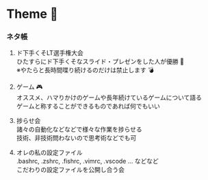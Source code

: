# Theme 📢

### ネタ帳

1. ド下手くそLT選手権大会  
ひたすらにド下手くそなスライド・プレゼンをした人が優勝 🎇  
※やたらと長時間喋り続けるのだけは禁止します 💣

1. ゲーム 🎮  
オススメ、ハマりかけのゲームや長年続けているゲームについて語る  
ゲームと称することができるものであれば何でもいい

1. 捗らせ会  
諸々の自動化などなどで様々な作業を捗らせる  
技術、非技術問わないので思考術などでも可

1. オレの私の設定ファイル  
.bashrc, .zshrc, .fishrc, .vimrc, .vscode ... などなど  
こだわりの設定ファイルを公開し合う会